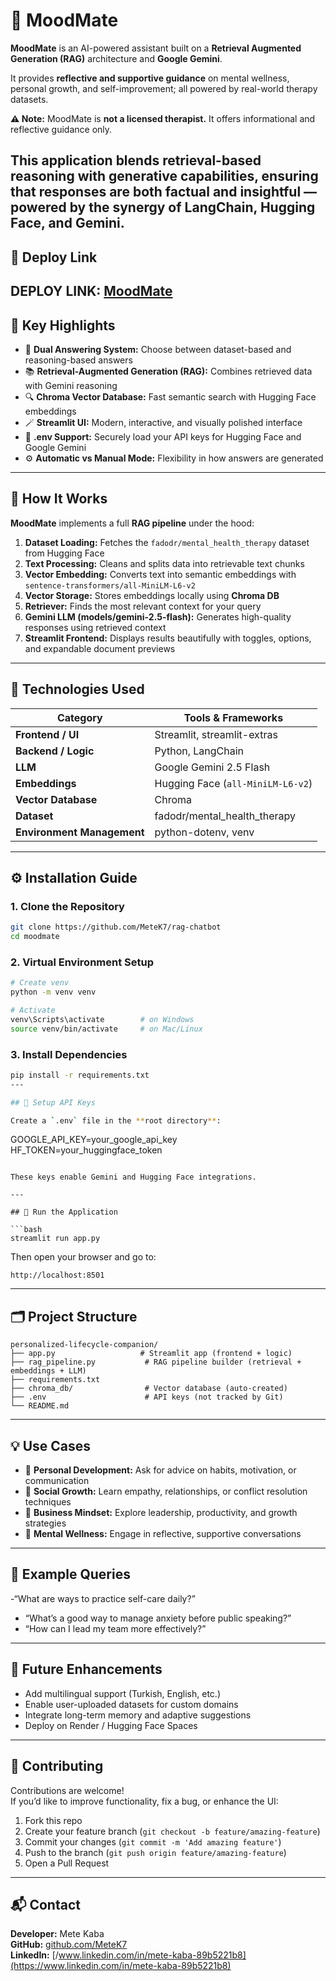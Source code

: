 # 💬 MoodMate

**MoodMate** is an AI-powered assistant built on a **Retrieval Augmented Generation (RAG)** architecture and **Google Gemini**.  

It provides **reflective and supportive guidance** on mental wellness, personal growth, and self-improvement; all powered by real-world therapy datasets.

**⚠️ Note:** MoodMate is **not a licensed therapist.** It offers informational and reflective guidance only.

This application blends **retrieval-based reasoning** with **generative capabilities**, ensuring that responses are both **factual** and **insightful** — powered by the synergy of **LangChain**, **Hugging Face**, and **Gemini**.
---

## 🌟 Deploy Link

**DEPLOY LINK:** [MoodMate](https://huggingface.co/spaces/MeteKaba/MoodMate)
---

## 🌟 Key Highlights

- 🧠 **Dual Answering System:** Choose between dataset-based and reasoning-based answers  
- 📚 **Retrieval-Augmented Generation (RAG):** Combines retrieved data with Gemini reasoning  
- 🔍 **Chroma Vector Database:** Fast semantic search with Hugging Face embeddings  
- 🪄 **Streamlit UI:** Modern, interactive, and visually polished interface  
- 🔑 **.env Support:** Securely load your API keys for Hugging Face and Google Gemini  
- ⚙️ **Automatic vs Manual Mode:** Flexibility in how answers are generated  

---

## 🧩 How It Works

**MoodMate** implements a full **RAG pipeline** under the hood:

1. **Dataset Loading:** Fetches the `fadodr/mental_health_therapy` dataset from Hugging Face  
2. **Text Processing:** Cleans and splits data into retrievable text chunks  
3. **Vector Embedding:** Converts text into semantic embeddings with `sentence-transformers/all-MiniLM-L6-v2`  
4. **Vector Storage:** Stores embeddings locally using **Chroma DB**  
5. **Retriever:** Finds the most relevant context for your query  
6. **Gemini LLM (models/gemini-2.5-flash):** Generates high-quality responses using retrieved context  
7. **Streamlit Frontend:** Displays results beautifully with toggles, options, and expandable document previews  

---

## 🧠 Technologies Used

| Category | Tools & Frameworks |
|-----------|--------------------|
| **Frontend / UI** | Streamlit, streamlit-extras |
| **Backend / Logic** | Python, LangChain |
| **LLM** | Google Gemini 2.5 Flash |
| **Embeddings** | Hugging Face (`all-MiniLM-L6-v2`) |
| **Vector Database** | Chroma |
| **Dataset** | fadodr/mental_health_therapy |
| **Environment Management** | python-dotenv, venv |

---

## ⚙️ Installation Guide

### 1. Clone the Repository
```bash
git clone https://github.com/MeteK7/rag-chatbot
cd moodmate
```

### 2. Virtual Environment Setup
```bash
# Create venv
python -m venv venv

# Activate
venv\Scripts\activate        # on Windows
source venv/bin/activate     # on Mac/Linux
```

### 3. Install Dependencies
```bash
pip install -r requirements.txt
---

## 🔐 Setup API Keys

Create a `.env` file in the **root directory**:

```
GOOGLE_API_KEY=your_google_api_key
HF_TOKEN=your_huggingface_token
```

These keys enable Gemini and Hugging Face integrations.

---

## 🚀 Run the Application

```bash
streamlit run app.py
```

Then open your browser and go to:
```
http://localhost:8501
```

---

## 🗂️ Project Structure

```
personalized-lifecycle-companion/
├── app.py                   # Streamlit app (frontend + logic)
├── rag_pipeline.py           # RAG pipeline builder (retrieval + embeddings + LLM)
├── requirements.txt          
├── chroma_db/                # Vector database (auto-created)
├── .env                      # API keys (not tracked by Git)
└── README.md
```

---

## 💡 Use Cases

- 🧭 **Personal Development:** Ask for advice on habits, motivation, or communication  
- 💬 **Social Growth:** Learn empathy, relationships, or conflict resolution techniques  
- 💼 **Business Mindset:** Explore leadership, productivity, and growth strategies  
- 🧘 **Mental Wellness:** Engage in reflective, supportive conversations  

---

## 🧾 Example Queries

-“What are ways to practice self-care daily?”
- “What’s a good way to manage anxiety before public speaking?”  
- “How can I lead my team more effectively?”  

---

## 🧰 Future Enhancements

- Add multilingual support (Turkish, English, etc.)  
- Enable user-uploaded datasets for custom domains  
- Integrate long-term memory and adaptive suggestions  
- Deploy on Render / Hugging Face Spaces  

---

## 🤝 Contributing

Contributions are welcome!  
If you’d like to improve functionality, fix a bug, or enhance the UI:

1. Fork this repo  
2. Create your feature branch (`git checkout -b feature/amazing-feature`)  
3. Commit your changes (`git commit -m 'Add amazing feature'`)  
4. Push to the branch (`git push origin feature/amazing-feature`)  
5. Open a Pull Request  

---

## 📬 Contact

**Developer:** Mete Kaba  
**GitHub:** [github.com/MeteK7](https://github.com/MeteK7)  
**LinkedIn:** [/www.linkedin.com/in/mete-kaba-89b5221b8](https://www.linkedin.com/in/mete-kaba-89b5221b8)
